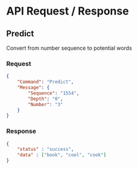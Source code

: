 # API Request / Response

## Predict
Convert from number sequence to potential words   

### Request
```json
{
	"Command": "Predict",
	"Message": {
		"Sequence": "1554", 
		"Depth": "0",
		"Number": "3"
	}
}
```


### Response
```json
{
	"status" : "success",
	"data" : ["book", "cool", "cook"]
}
```

